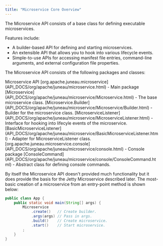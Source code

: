 ```yaml
---
title: "Microservice Core Overview"
---
```


The Microservice API consists of a base class for defining executable microservices.

Features include:

- A builder-based API for defining and starting microservices.
- An extensible API that allows you to hook into various lifecycle events.
- Simple-to-use APIs for accessing manifest file entries, command-line arguments, and external configuration file properties.

The Microservice API consists of the following packages and classes:

<tree>
<node-0>Microservice API</node-0>
<node-1>[org.apache.juneau.microservice](API_DOCS/org/apache/juneau/microservice.html) - Main package</node-1>
<node-2><java-class>[Microservice](API_DOCS/org/apache/juneau/microservice/Microservice.html)</java-class> - The base microservice class.</node-2>
<node-2><java-class>[Microservice.Builder](API_DOCS/org/apache/juneau/microservice/Microservice/Builder.html)</java-class> - Builder for the microservice class.</node-2>
<node-2><java-class>[MicroserviceListener](API_DOCS/org/apache/juneau/microservice/MicroserviceListener.html)</java-class> - Interface for hooking into lifecyle events of the microservice.</node-2>
<node-2><java-class>[BasicMicroserviceListener](API_DOCS/org/apache/juneau/microservice/BasicMicroserviceListener.html)</java-class> - Adapter for MicroserviceListener class.</node-2>
<node-1>[org.apache.juneau.microservice.console](API_DOCS/org/apache/juneau/microservice/console.html) - Console package</node-1>
<node-2><java-class>[ConsoleCommand](API_DOCS/org/apache/juneau/microservice/console/ConsoleCommand.html)</java-class> - Abstract class for defining console commands.</node-2>
</tree>

By itself the Microservice API doesn't provided much functionality but it does provide the basis for the Jetty
Microservice described later.
The most-basic creation of a microservice from an entry-point method is shown below:

```java
public class App {
    public static void main(String[] args) {
        Microservice
            .create()   // Create builder.
            .args(args) // Pass in args.
            .build()    // Create microservice.
            .start()    // Start microservice.
        ;
    }
}
```
